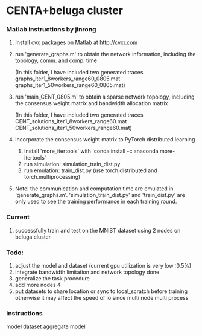 # CENTA+beluga cluster

### Matlab instructions by jinrong
1. Install cvx packages on Matlab at http://cvxr.com

2. run 'generate_graphs.m' to obtain the network information, including the topology, comm. and comp. time

    (In this folder, I have included two generated traces
        graphs_iter1_8workers_range60_0805.mat
        graphs_iter1_50workers_range60_0805.mat)
3. run 'main_CENT_0805.m' to obtain a sparse network topology, including the consensus weight matrix and bandwidth allocation matrix
    
    (In this folder, I have included two generated traces
        CENT_solutions_iter1_8workers_range60.mat
        CENT_solutions_iter1_50workers_range60.mat)

4. incorporate the consensus weight matrix to PyTorch distributed learning 
   1. Install 'more_itertools' with 'conda install -c anaconda more-itertools' 
   2. run simulation: simulation_train_dist.py 
   3. run emulation: train_dist.py (use torch.distributed and torch.multiprocessing)

5. Note: the communication and computation time are emulated in 'generate_graphs.m'. 
'simulation_train_dist.py' and 'train_dist.py' are only used to see the training performance in each training round.



### Current
1. successfully train and test on the MNIST dataset using 2 nodes on beluga cluster

### Todo:
1. adjust the model and dataset (current gpu utilization is very low :0.5%)
2. integrate bandwidth limitation and network topology done
3. generalize the task procedure 
4. add more nodes 4
5. put datasets to share location or sync to local_scratch before training otherwise it may affect the speed of io since multi node multi process

### instructions

model dataset aggregate model



